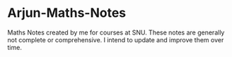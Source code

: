 # Arjun-Maths-Notes
Maths Notes created by me for courses at SNU. These notes are generally not complete or comprehensive. I intend to update and improve them over time.
